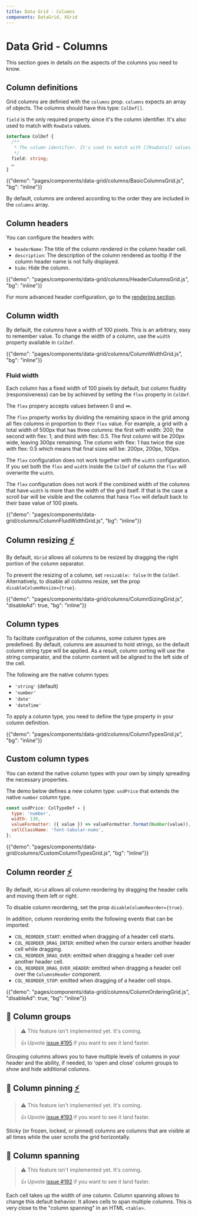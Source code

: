 ```yaml
---
title: Data Grid - Columns
components: DataGrid, XGrid
---
```


# Data Grid - Columns

<p class="description">This section goes in details on the aspects of the columns you need to know.</p>

## Column definitions

Grid columns are definied with the `columns` prop.
`columns` expects an array of objects.
The columns should have this type: `ColDef[]`.

`field` is the only required property since it's the column identifier. It's also used to match with `RowData` values.

```ts
interface ColDef {
  /**
   * The column identifier. It's used to match with [[RowData]] values.
   */
  field: string;
  …
}
```

{{"demo": "pages/components/data-grid/columns/BasicColumnsGrid.js", "bg": "inline"}}

By default, columns are ordered according to the order they are included in the `columns` array.

## Column headers

You can configure the headers with:

- `headerName`: The title of the column rendered in the column header cell.
- `description`: The description of the column rendered as tooltip if the column header name is not fully displayed.
- `hide`: Hide the column.

{{"demo": "pages/components/data-grid/columns/HeaderColumnsGrid.js", "bg": "inline"}}

For more advanced header configuration, go to the [rendering section](/components/data-grid/rendering/#header-cell).

## Column width

By default, the columns have a width of 100 pixels.
This is an arbitrary, easy to remember value.
To change the width of a column, use the `width` property available in `ColDef`.

{{"demo": "pages/components/data-grid/columns/ColumnWidthGrid.js", "bg": "inline"}}

### Fluid width

Each column has a fixed width of 100 pixels by default, but column fluidity (responsiveness) can be by achieved by setting the `flex` property in `ColDef`.

The `flex` propery accepts values between 0 and ∞.

The `flex` property works by dividing the remaining space in the grid among all flex columns in proportion to their `flex` value. For example, a grid with a total width of 500px that has three columns: the first with width: 200; the second with flex: 1; and third with flex: 0.5. The first column will be 200px wide, leaving 300px remaining. The column with flex: 1 has twice the size with flex: 0.5 which means that final sizes will be: 200px, 200px, 100px.

The `flex` configuration does not work together with the `width` configuration. If you set both the `flex` and `width` inside the `ColDef` of column the `flex` will overwrite the `width`.

The `flex` configuration does not work if the combined width of the columns that have `width` is more than the width of the grid itself. If that is the case a scroll bar will be visible and the columns that hava `flex` will default back to their base value of 100 pixels.

{{"demo": "pages/components/data-grid/columns/ColumnFluidWidthGrid.js", "bg": "inline"}}

## Column resizing [<span role="img" title="Enterprise">⚡️</span>](https://material-ui.com/store/items/material-ui-x/)

By default, `XGrid` allows all columns to be resized by dragging the right portion of the column separator.

To prevent the resizing of a column, set `resizable: false` in the `ColDef`.
Alternatively, to disable all columns resize, set the prop `disableColumnResize={true}`.

{{"demo": "pages/components/data-grid/columns/ColumnSizingGrid.js", "disableAd": true, "bg": "inline"}}

<!--
- https://ag-grid.com/javascript-grid-resizing/
- https://demos.telerik.com/kendo-ui/grid/column-resizing
- https://www.telerik.com/kendo-react-ui/components/grid/columns/resizing/
- https://elastic.github.io/eui/#/tabular-content/data-grid
- https://devexpress.github.io/devextreme-reactive/react/grid/docs/guides/column-resizing/
- http://schrodinger.github.io/fixed-data-table-2/example-resize.html
- https://ej2.syncfusion.com/react/demos/#/material/grid/column-resizing
- https://js.devexpress.com/Demos/WidgetsGallery/Demo/DataGrid/ColumnResizing/React/Light/
- https://www.jqwidgets.com/react/react-grid/#https://www.jqwidgets.com/react/react-grid/react-grid-columnsresize.htm
-->

## Column types

To facilitate configuration of the columns, some column types are predefined.
By default, columns are assumed to hold strings, so the default column string type will be applied. As a result, column sorting will use the string comparator, and the column content will be aligned to the left side of the cell.

The following are the native column types:

- `'string'` (default)
- `'number'`
- `'date'`
- `'dateTime'`

To apply a column type, you need to define the type property in your column definition.

{{"demo": "pages/components/data-grid/columns/ColumnTypesGrid.js", "bg": "inline"}}

## Custom column types

You can extend the native column types with your own by simply spreading the necessary properties.

The demo below defines a new column type: `usdPrice` that extends the native `number` column type.

```jsx
const usdPrice: ColTypeDef = {
  type: 'number',
  width: 130,
  valueFormatter: ({ value }) => valueFormatter.format(Number(value)),
  cellClassName: 'font-tabular-nums',
};
```

{{"demo": "pages/components/data-grid/columns/CustomColumnTypesGrid.js", "bg": "inline"}}

## Column reorder [<span role="img" title="Enterprise">⚡️</span>](https://material-ui.com/store/items/material-ui-x/)

By default, `XGrid` allows all column reordering by dragging the header cells and moving them left or right.

To disable column reordering, set the prop `disableColumnReorder={true}`.

In addition, column reordering emits the following events that can be imported:

- `COL_REORDER_START`: emitted when dragging of a header cell starts.
- `COL_REORDER_DRAG_ENTER`: emitted when the cursor enters another header cell while dragging.
- `COL_REORDER_DRAG_OVER`: emitted when dragging a header cell over another header cell.
- `COL_REORDER_DRAG_OVER_HEADER`: emitted when dragging a header cell over the `ColumnsHeader` component.
- `COL_REORDER_STOP`: emitted when dragging of a header cell stops.

{{"demo": "pages/components/data-grid/columns/ColumnOrderingGrid.js", "disableAd": true, "bg": "inline"}}

## 🚧 Column groups

> ⚠️ This feature isn't implemented yet. It's coming.
>
> 👍 Upvote [issue #195](https://github.com/mui-org/material-ui-x/issues/195) if you want to see it land faster.

Grouping columns allows you to have multiple levels of columns in your header and the ability, if needed, to 'open and close' column groups to show and hide additional columns.

## 🚧 Column pinning [<span role="img" title="Enterprise">⚡️</span>](https://material-ui.com/store/items/material-ui-x/)

> ⚠️ This feature isn't implemented yet. It's coming.
>
> 👍 Upvote [issue #193](https://github.com/mui-org/material-ui-x/issues/193) if you want to see it land faster.

Sticky (or frozen, locked, or pinned) columns are columns that are visible at all times while the user scrolls the grid horizontally.

## 🚧 Column spanning

> ⚠️ This feature isn't implemented yet. It's coming.
>
> 👍 Upvote [issue #192](https://github.com/mui-org/material-ui-x/issues/192) if you want to see it land faster.

Each cell takes up the width of one column.
Column spanning allows to change this default behavior.
It allows cells to span multiple columns.
This is very close to the "column spanning" in an HTML `<table>`.
